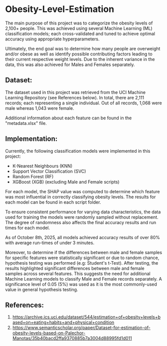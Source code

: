 # Obesity-Level-Estimation

The main purpose of this project was to categorize the obesity levels of 2,100+ people. This was achieved using several Machine Learning (ML) classification models; each  cross-validated and tuned to achieve optimal accuracy using appropriate hyperparameters.

Ultimately, the end goal was to determine how many people are overweight and/or obese as well as identify possible contributing factors leading to their current respective weight levels. Due to the inherent variance in the data, this was also achieved for Males and Females separately.

## Dataset:

The dataset used in this project was retrieved from the UCI Machine Learning Repository (see References below). In total, there are 2,111 records; each representing a single individual. Out of all records, 1,068 were male whereas 1,043 were female. 

Additional information about each feature can be found in the "metadata.xlsx" file.

## Implementation:

Currently, the following classification models were implemented in this project:

- K-Nearest Neighbours (KNN)
- Support Vector Classification (SVC)
- Random Forest (RF)
- XGBoost (XGB) (excluding Male and Female scripts)

For each model, the SHAP value was computed to determine which feature was most influential in correctly classifying obesity levels. The results for each model can be found in each script folder. 

To ensure consistent performance for varying data characteristics, the data used for training the models were randomly sampled without replacement. The degree of randomness also affects the final accuracy results and run times for each model.

As of October 8th, 2025, all models achieved accuracy results of over 80% with average run-times of under 3 minutes.

Moreover, to determine if the differences between male and female samples for specific features were statistically significant or due to random chance, hypothesis testing was performed (e.g: Student's t-Test). After testing, the results highlighted significant differences between male and female samples across several features. This suggests the need for additional Machine Learning models to classify Male and Female records separately. A significance level of 0.05 (5%) was used as it is the most commonly-used value in general hypothesis testing.

## References:

1. https://archive.ics.uci.edu/dataset/544/estimation+of+obesity+levels+based+on+eating+habits+and+physical+condition
2. https://www.semanticscholar.org/paper/Dataset-for-estimation-of-obesity-levels-based-on-Palechor-Manotas/35b40bacd2ffa9370885b7a3004d88995fd1d011

